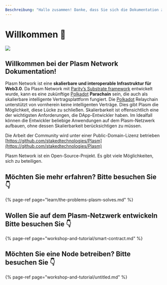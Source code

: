 ```yaml
---
Beschreibung: "Hallo zusammen! Danke, dass Sie sich die Dokumentation zum Plasm Network anschauen. \U0001F609"
---
```


# Willkommen 💁

![](.gitbook/assets/sukurnshotto-2020-05-27-200702png.png)

## Willkommen bei der Plasm Network Dokumentation!

Plasm Network ist eine **skalierbare und interoperable Infrastruktur für Web3.0**. Da Plasm Network mit [Parity’s Substrate framework](https://www.substrate.io/) entwickelt wurde, kann es eine zukünftige [Polkadot](https://polkadot.network/) **Parachain** sein, die auch als skalierbare intelligente Vertragsplattform fungiert. Die [Polkadot](https://polkadot.network/) Relaychain unterstützt von vornherein keine intelligenten Verträge. Dies gibt Plasm die Möglichkeit, diese Lücke zu schließen. Skalierbarkeit ist offensichtlich eine der wichtigsten Anforderungen, die DApp-Entwickler haben. Im Idealfall können die Entwickler beliebige Anwendungen auf dem Plasm-Netzwerk aufbauen, ohne dessen Skalierbarkeit berücksichtigen zu müssen.

Die Arbeit der Community wird unter einer Public-Domain-Lizenz betrieben  
[https://github.com/stakedtechnologies/Plasm](https://github.com/stakedtechnologies/Plasm)

Plasm Network ist ein Open-Source-Projekt. Es gibt viele Möglichkeiten, sich zu beteiligen. 

## Möchten Sie mehr erfahren? Bitte besuchen Sie 👇

{% page-ref page="learn/the-problems-plasm-solves.md" %}

## Wollen Sie auf dem Plasm-Netzwerk entwickeln Bitte besuchen Sie 👇

{% page-ref page="workshop-and-tutorial/smart-contract.md" %}

## Möchten Sie eine Node betreiben? Bitte besuchen Sie 👇

{% page-ref page="workshop-and-tutorial/untitled.md" %}

